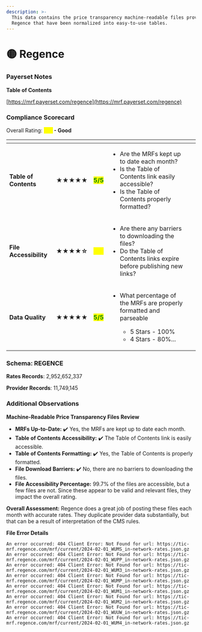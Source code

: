 ```yaml
---
description: >-
  This data contains the price transparency machine-readable files provided by
  Regence that have been normalized into easy-to-use tables.
---
```


# 🟡 Regence

### Payerset Notes

**Table of Contents**

[https://mrf.payerset.com/regence](https://mrf.payerset.com/regence)

### Compliance Scorecard

Overall Rating: <mark style="color:yellow;">**4/5**</mark>**&#x20;- Good**

<table data-view="cards"><thead><tr><th></th><th></th><th></th><th></th><th data-hidden data-card-cover data-type="files"></th></tr></thead><tbody><tr><td><strong>Table of Contents</strong></td><td><strong>★★★★★</strong></td><td><mark style="color:green;"><strong>5/5</strong></mark></td><td><ul><li>Are the MRFs kept up to date each month? </li><li>Is the Table of Contents link easily accessible?</li><li>Is the Table of Contents properly formatted?</li></ul></td><td></td></tr><tr><td><strong>File Accessibility</strong></td><td><strong>★★★★☆</strong></td><td><mark style="color:yellow;"><strong>4/5</strong></mark></td><td><ul><li>Are there any barriers to downloading the files?</li><li>Do the Table of Contents links expire before publishing new links?</li></ul></td><td></td></tr><tr><td><strong>Data Quality</strong></td><td><strong>★★★★★</strong></td><td><mark style="color:green;"><strong>5/5</strong></mark></td><td><ul><li><p>What percentage of the MRFs are properly formatted and parseable</p><ul><li>5 Stars - 100%</li><li>4 Stars - 80%...</li></ul></li></ul></td><td></td></tr></tbody></table>

### Schema: REGENCE

**Rates Records**: 2,952,652,337

**Provider Records**: 11,749,145

### Additional Observations

**Machine-Readable Price Transparency Files Review**

* **MRFs Up-to-Date:** ✔️ Yes, the MRFs are kept up to date each month.
* **Table of Contents Accessibility:** ✔️ The Table of Contents link is easily accessible.
* **Table of Contents Formatting:** ✔️ Yes, the Table of Contents is properly formatted.
* **File Download Barriers:** ✔️ No, there are no barriers to downloading the files.
* **File Accessibility Percentage:** 99.7% of the files are accessible, but a few files are not. Since these appear to be valid and relevant files, they impact the overall rating.

**Overall Assessment:** Regence does a great job of posting these files each month with accurate rates. They duplicate provider data substantially, but that can be a result of interpretation of the CMS rules.

**File Error Details**

```
An error occurred: 404 Client Error: Not Found for url: https://tic-mrf.regence.com/mrf/current/2024-02-01_WUMS_in-network-rates.json.gz
An error occurred: 404 Client Error: Not Found for url: https://tic-mrf.regence.com/mrf/current/2024-02-01_WUPP_in-network-rates.json.gz
An error occurred: 404 Client Error: Not Found for url: https://tic-mrf.regence.com/mrf/current/2024-02-01_WUM3_in-network-rates.json.gz
An error occurred: 404 Client Error: Not Found for url: https://tic-mrf.regence.com/mrf/current/2024-02-01_WUMP_in-network-rates.json.gz
An error occurred: 404 Client Error: Not Found for url: https://tic-mrf.regence.com/mrf/current/2024-02-01_WUM1_in-network-rates.json.gz
An error occurred: 404 Client Error: Not Found for url: https://tic-mrf.regence.com/mrf/current/2024-02-01_WUM2_in-network-rates.json.gz
An error occurred: 404 Client Error: Not Found for url: https://tic-mrf.regence.com/mrf/current/2024-02-01_WUUW_in-network-rates.json.gz
An error occurred: 404 Client Error: Not Found for url: https://tic-mrf.regence.com/mrf/current/2024-02-01_WUM4_in-network-rates.json.gz

```
